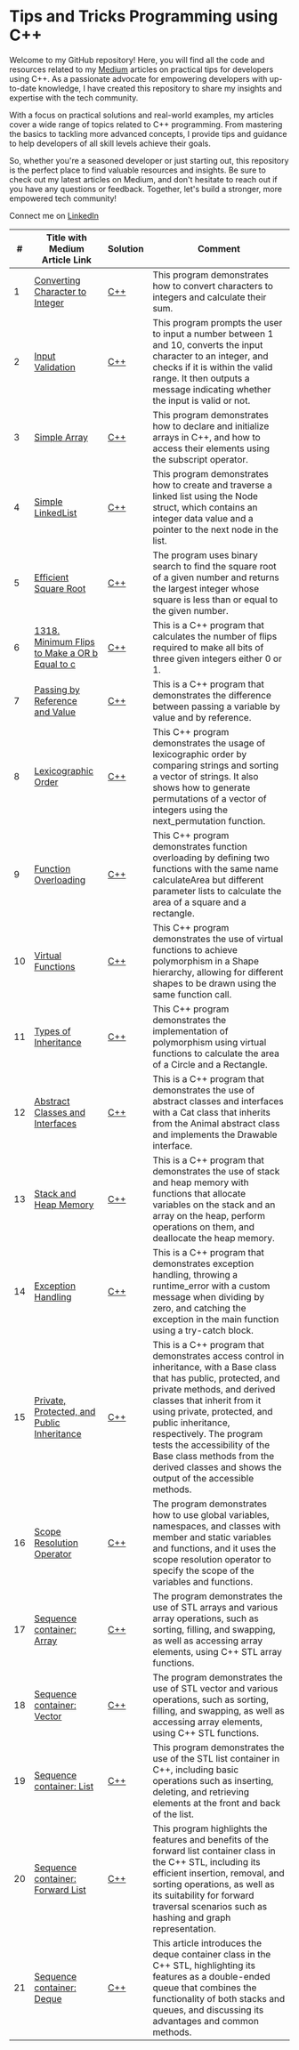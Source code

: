 # Tips and Tricks Programming using C++
Welcome to my GitHub repository! Here, you will find all the code and resources related to my [Medium](https://nitishhsinghhh.medium.com/) articles on practical tips for developers using C++. As a passionate advocate for empowering developers with up-to-date knowledge, I have created this repository to share my insights and expertise with the tech community.

With a focus on practical solutions and real-world examples, my articles cover a wide range of topics related to C++ programming. From mastering the basics to tackling more advanced concepts, I provide tips and guidance to help developers of all skill levels achieve their goals.

So, whether you're a seasoned developer or just starting out, this repository is the perfect place to find valuable resources and insights. Be sure to check out my latest articles on Medium, and don't hesitate to reach out if you have any questions or feedback. Together, let's build a stronger, more empowered tech community!

Connect me on [LinkedIn](https://www.linkedin.com/in/nitishhsinghhh/)

| # | Title with Medium Article Link | Solution | Comment |
|---| ------------------------------------------------------------ | -------- | ------------------------------------------------------ |
|1|[Converting Character to Integer](https://nitishhsinghhh.medium.com/converting-ascii-characters-to-numeric-values-a-fundamental-technique-for-arithmetic-and-fdd1e8a320c) | [C++](./ASCII/performingASCIIcalculations.cpp) | This program demonstrates how to convert characters to integers and calculate their sum.|
|2|[Input Validation](https://nitishhsinghhh.medium.com/converting-ascii-characters-to-numeric-values-a-fundamental-technique-for-arithmetic-and-fdd1e8a320c) | [C++](./ASCII/InputValidation.cpp) | This program prompts the user to input a number between 1 and 10, converts the input character to an integer, and checks if it is within the valid range. It then outputs a message indicating whether the input is valid or not.|
|3| [Simple Array](https://nitishhsinghhh.medium.com/linked-lists-vs-arrays-in-c-a-comprehensive-comparison-d94fbee74705) | [C++](./Array/SimpleArray.cpp) | This program demonstrates how to declare and initialize arrays in C++, and how to access their elements using the subscript operator. |'
|4| [Simple LinkedList](https://nitishhsinghhh.medium.com/linked-lists-vs-arrays-in-c-a-comprehensive-comparison-d94fbee74705) | [C++](./List/SimpleLinkedList.cpp) | This program demonstrates how to create and traverse a linked list using the Node struct, which contains an integer data value and a pointer to the next node in the list. |
|5| [Efficient Square Root ](https://nitishhsinghhh.medium.com/efficient-square-root-calculation-using-binary-search-in-c-106d30538aff) | [C++](./lgorithms/EfficientSquareRoot.cpp) | The program uses binary search to find the square root of a given number and returns the largest integer whose square is less than or equal to the given number. |
|6| [1318. Minimum Flips to Make a OR b Equal to c](https://nitishhsinghhh.medium.com/understanding-least-significant-bits-and-bit-flips-in-c-b6618f072b08) | [C++](./Leetcode/1318/Minimum%20Flips%20to%20Make%20a%20OR%20b%20Equal%20to%20c.cpp) |This is a C++ program that calculates the number of flips required to make all bits of three given integers either 0 or 1. |
|7| [Passing by Reference and Value](https://nitishhsinghhh.medium.com/passing-by-reference-and-value-in-c-ea54ceba3b24) | [C++](./PassBYValueReference/modifyValues.cpp) |This is a C++ program that demonstrates the difference between passing a variable by value and by reference. |
|8| [Lexicographic Order](https://nitishhsinghhh.medium.com/understanding-lexicographic-order-in-programming-with-c-6d283dce5233) | [C++](./Lexicographic%20Order/sortingsearchinggeneratingpermutations.cpp) | This C++ program demonstrates the usage of lexicographic order by comparing strings and sorting a vector of strings. It also shows how to generate permutations of a vector of integers using the next_permutation function. |
|9| [Function Overloading](https://nitishhsinghhh.medium.com/function-overloading-in-c-enhancing-code-readability-and-reusability-d3e32081ea25) | [C++](./Function%20Overloading%20/calculateArea.cpp) | This C++ program demonstrates function overloading by defining two functions with the same name calculateArea but different parameter lists to calculate the area of a square and a rectangle. |
|10| [Virtual Functions](https://nitishhsinghhh.medium.com/understanding-virtual-functions-in-c-differences-and-use-cases-768a8145a7d5) | [C++](./Virtual%20Functions/Shape.cpp) | This C++ program demonstrates the use of virtual functions to achieve polymorphism in a Shape hierarchy, allowing for different shapes to be drawn using the same function call. |
|11| [Types of Inheritance](https://nitishhsinghhh.medium.com/understanding-inheritance-in-c-concepts-and-example-317208721d37) | [C++](./OOP/typesofinheritance.cpp) | This C++ program demonstrates the implementation of polymorphism using virtual functions to calculate the area of a Circle and a Rectangle. |
|12| [Abstract Classes and Interfaces](https://nitishhsinghhh.medium.com/understanding-the-difference-between-abstract-classes-and-interfaces-in-c-7cc8f2bba667) | [C++](./OOP/typesofinheritance.cpp) | This is a C++ program that demonstrates the use of abstract classes and interfaces with a Cat class that inherits from the Animal abstract class and implements the Drawable interface. |
|13| [Stack and Heap Memory](https://nitishhsinghhh.medium.com/understanding-the-differences-between-stack-and-heap-memory-in-c-9e01c0d3029e) | [C++](./Memory%20Allocation/Stack%20vs%20Heap%20Memory.cpp) | This is a C++ program that demonstrates the use of stack and heap memory with functions that allocate variables on the stack and an array on the heap, perform operations on them, and deallocate the heap memory. |
|14| [Exception Handling](https://nitishhsinghhh.medium.com/exception-handling-in-c-handling-errors-with-grace-2697e031d607) | [C++](./Misc/Exception%20handling.cpp) | This is a C++ program that demonstrates exception handling, throwing a runtime_error with a custom message when dividing by zero, and catching the exception in the main function using a try-catch block. |
|15| [Private, Protected, and Public Inheritance](https://nitishhsinghhh.medium.com/differences-between-private-protected-and-public-inheritance-in-c-d5ffbd6c8feb) | [C++](./OOP/PPPInheritance.cpp) | This is a C++ program that demonstrates access control in inheritance, with a Base class that has public, protected, and private methods, and derived classes that inherit from it using private, protected, and public inheritance, respectively. The program tests the accessibility of the Base class methods from the derived classes and shows the output of the accessible methods. |
|16| [Scope Resolution Operator](https://nitishhsinghhh.medium.com/understanding-the-scope-resolution-operator-in-c-65e71784a5b8) | [C++](./Misc/Scope%20Resolution%20Operator.cpp) | The program demonstrates how to use global variables, namespaces, and classes with member and static variables and functions, and it uses the scope resolution operator to specify the scope of the variables and functions. |
|17| [Sequence container: Array](https://nitishhsinghhh.medium.com/exploring-container-classes-in-c-stl-a-comprehensive-overview-f7491bea84c0) | [C++](./Array/STL.cpp) | The program demonstrates the use of STL arrays and various array operations, such as sorting, filling, and swapping, as well as accessing array elements, using C++ STL array functions. |
|18| [Sequence container: Vector](https://nitishhsinghhh.medium.com/exploring-the-versatile-vector-container-in-c-81a3b2bb8d9b) | [C++](./Vector) | The program demonstrates the use of STL vector and various operations, such as sorting, filling, and swapping, as well as accessing array elements, using C++ STL functions. |
|19| [Sequence container: List](https://nitishhsinghhh.medium.com/exploring-the-list-container-in-c-stl-a-versatile-doubly-linked-list-65f50d4e97d6) | [C++](./List/KeyMembers.cpp) | This program demonstrates the use of the STL list container in C++, including basic operations such as inserting, deleting, and retrieving elements at the front and back of the list. |
|20| [Sequence container: Forward List](https://nitishhsinghhh.medium.com/introduction-to-forward-list-in-c-stl-and-important-functions-217fd4d0af59) | [C++](./Forward%20List) | This program highlights the features and benefits of the forward list container class in the C++ STL, including its efficient insertion, removal, and sorting operations, as well as its suitability for forward traversal scenarios such as hashing and graph representation. |
|21| [Sequence container: Deque](https://nitishhsinghhh.medium.com/exploring-double-ended-queues-deque-in-c-standard-template-library-stl-c2e97fae6b4b) | [C++]() | This article introduces the deque container class in the C++ STL, highlighting its features as a double-ended queue that combines the functionality of both stacks and queues, and discussing its advantages and common methods. |
